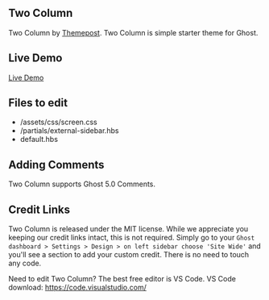 ## Two Column

Two Column by [Themepost](http://themepost.dev). Two Column is simple starter theme for Ghost.

## Live Demo
[Live Demo](https://themepost.dev/previews/two-column)

## Files to edit

 * /assets/css/screen.css
 * /partials/external-sidebar.hbs
 * default.hbs

## Adding Comments

Two Column supports Ghost 5.0 Comments.

## Credit Links
Two Column is released under the MIT license. While we appreciate you keeping our credit links intact, this is not required. Simply go to your ```Ghost dashboard > Settings > Design > on left sidebar choose 'Site Wide'``` and you'll see a section to add your custom credit. There is no need to touch any code.

Need to edit Two Column? The best free editor is VS Code. VS Code download:
https://code.visualstudio.com/